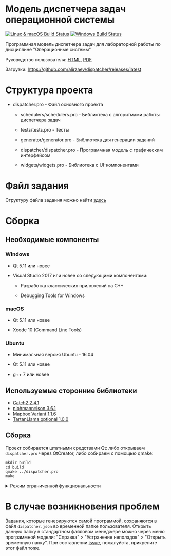 # Модель диспетчера задач операционной системы

[![Linux & macOS Build Status](https://img.shields.io/travis/alirzaev/dispatcher?label=Linux%20%26%20macOS%20Build%20Status)](https://travis-ci.org/alirzaev/dispatcher)
[![Windows Build Status](https://img.shields.io/appveyor/ci/alirzaev/dispatcher?label=Windows%20Build%20Status)](https://ci.appveyor.com/project/alirzaev/dispatcher)

Программная модель диспетчера задач для лабораторной работы по дисциплине "Операционные системы"

Руководство пользователя: [HTML](https://alirzaev.github.io/dispatcher/user-manual), [PDF](https://alirzaev.github.io/dispatcher/user-manual.pdf)

Загрузки: https://github.com/alirzaev/dispatcher/releases/latest

# Структура проекта

- dispatcher.pro - Файл основного проекта

  - schedulers/schedulers.pro - Библиотека с алгоритмами работы диспетчера задач

  - tests/tests.pro - Тесты

  - generator/generator.pro - Библиотека для генерации заданий

  - dispatcher/dispatcher.pro - Программная модель с графическим интерфейсом

  - widgets/widgets.pro - Библиотека с UI-компонентами

# Файл задания

Структуру файла задания можно найти [здесь](docs/TASK.md)

# Сборка

## Необходимые компоненты

### Windows

- Qt 5.11 или новее

- Visual Studio 2017 или новее со следующими компонентами:

  - Разработка классических приложений на C++

  - Debugging Tools for Windows

### macOS

- Qt 5.11 или новее

- Xcode 10 (Command Line Tools)

### Ubuntu

- Минимальная версия Ubuntu - 16.04

- Qt 5.11 или новее

- g++ 7 или новее

## Используемые сторонние библиотеки

- [Catch2 2.4.1](https://github.com/catchorg/Catch2)
- [nlohmann::json 3.6.1](https://github.com/nlohmann/json)
- [Mapbox Variant 1.1.6](https://github.com/mapbox/variant)
- [TartanLlama optional 1.0.0](https://github.com/TartanLlama/optional)

## Сборка

Проект собирается штатными средствами Qt: либо открываем `dispatcher.pro` через QtCreator, либо
собираем с помощью qmake:

```
mkdir build
cd build
qmake ../dispatcher.pro
make
```

<details>
<summary>
Режим ограниченной функциональности
</summary>

Программную модель можно собрать с режимом ограниченной функциональности, в
котором пользователь не может сохранять файлы с заданиями.
Для сборки модели с данным режимом необходимо передать в `qmake` параметр
`"CONFIG+=restricted"`:

```
qmake "CONFIG+=restricted" ../dispatcher.pro
```

</details>

# В случае возникновения проблем

Задания, которые генерируются самой программой, сохраняются в файл `dispatcher.json` во временной папке пользователя.
Открыть данную папку в стандартном файловом менеджере можно через меню программной модели:
"Справка" > "Устранение неполадок" > "Открыть временную папку".
При составлении [issue](https://github.com/alirzaev/dispatcher/issues), пожалуйста, прикрепите этот файл тоже.
